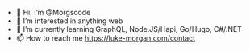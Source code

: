 -  👋   Hi, I’m @Morgscode
-  👀   I’m interested in anything web
-  🌱   I’m currently learning GraphQL, Node.JS/Hapi, Go/Hugo, C#/.NET
-  📫   How to reach me https://luke-morgan.com/contact

<!---
Morgscode/Morgscode is a ✨ special ✨ repository because its `README.md` (this file) appears on your GitHub profile.
You can click the Preview link to take a look at your changes.
--->
